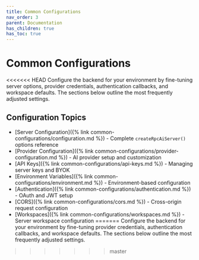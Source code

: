 ```yaml
---
title: Common Configurations
nav_order: 3
parent: Documentation
has_children: true
has_toc: true
---
```


# Common Configurations

<<<<<<< HEAD
Configure the backend for your environment by fine-tuning server options, provider credentials, authentication callbacks, and workspace defaults. The sections below outline the most frequently adjusted settings.

## Configuration Topics

- [Server Configuration]({% link common-configurations/configuration.md %}) - Complete `createRpcAiServer()` options reference
- [Provider Configuration]({% link common-configurations/provider-configuration.md %}) - AI provider setup and customization
- [API Keys]({% link common-configurations/api-keys.md %}) - Managing server keys and BYOK
- [Environment Variables]({% link common-configurations/environment.md %}) - Environment-based configuration
- [Authentication]({% link common-configurations/authentication.md %}) - OAuth and JWT setup
- [CORS]({% link common-configurations/cors.md %}) - Cross-origin request configuration
- [Workspaces]({% link common-configurations/workspaces.md %}) - Server workspace configuration
=======
Configure the backend for your environment by fine-tuning provider credentials, authentication callbacks, and workspace defaults. The sections below outline the most frequently adjusted settings.
>>>>>>> master
